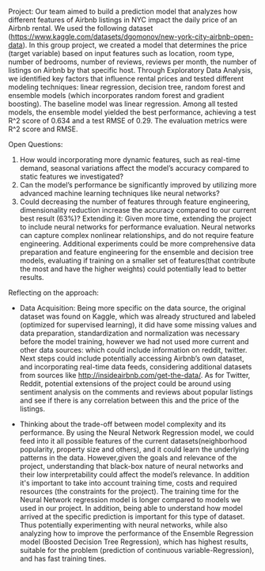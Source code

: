 Project: Our team aimed to build a prediction model that analyzes how different features of Airbnb listings in NYC impact the daily price of an Airbnb rental. We used the following dataset (https://www.kaggle.com/datasets/dgomonov/new-york-city-airbnb-open-data). In this group project, we created a model that determines the price (target variable) based on input features such as location, room type, number of bedrooms, number of reviews, reviews per month, the number of listings on Airbnb by that specific host. Through Exploratory Data Analysis, we identified key factors that influence rental prices and tested different modeling techniques: linear regression, decision tree, random forest and ensemble models (which incorporates random forest and gradient boosting). The baseline model was linear regression. Among all tested models, the ensemble model yielded the best performance, achieving a test R^2 score of 0.634 and a test RMSE of 0.29. The evaluation metrics were R^2 score and RMSE.



Open Questions:
1) How would incorporating more dynamic features, such as real-time demand, seasonal variations affect the model’s accuracy compared to static features we investigated?
2) Can the model’s performance be significantly improved by utilizing more advanced machine learning techniques like neural networks?
3) Could decreasing the number of features through feature engineering, dimensionality reduction increase the accuracy compared to our current best result (63%)?
Extending it:
Given more time, extending the project to include neural networks for performance evaluation. Neural networks can capture complex nonlinear relationships, and do not require feature engineering. Additional experiments could be more comprehensive data preparation and feature engineering for the ensemble and decision tree models, evaluating if training on a smaller set of features(that contribute the most and have the higher weights) could potentially lead to better results.


Reflecting on the approach:
- Data Acquisition: Being more specific on the data source, the original dataset was found on
Kaggle, which was already structured and labeled (optimized for supervised learning), it did have some missing values and data preparation, standardization and normalization was necessary before the model training, however we had not used more current and other data sources: which could include information on reddit, twitter. Next steps could include potentially accessing Airbnb’s own dataset, and incorporating real-time data feeds, considering additional datasets from sources like http://insideairbnb.com/get-the-data/. As for Twitter, Reddit, potential extensions of the project could be around using sentiment analysis on the comments and reviews about popular listings and see if there is any correlation between this and the price of the listings.

- Thinking about the trade-off between model complexity and its performance. By using the Neural Network Regression model, we could feed into it all possible features of the current datasets(neighborhood popularity, property size and others), and it could learn the underlying patterns in the data. However,given the goals and relevance of the project, understanding that black-box nature of neural networks and their low interpretability could affect the model’s relevance. In addition it's important to take into account training time, costs and required resources (the constraints for the project). The training time for the Neural Network regression model is longer compared to models we used in our project. In addition, being able to understand how model arrived at the specific prediction is important for this type of dataset. Thus potentially experimenting with neural networks, while also analyzing how to improve the performance of the Ensemble Regression model (Boosted Decision Tree Regression), which has highest results, suitable for the problem (prediction of continuous variable-Regression), and has fast training tines.
